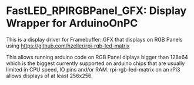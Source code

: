 FastLED_RPIRGBPanel_GFX: Display Wrapper for ArduinoOnPC
=========================================================

This is a display driver for Framebuffer::GFX that displays on RGB Panels using
https://github.com/hzeller/rpi-rgb-led-matrix

This allows running arduino code on RGB Panel diplays bigger than 128x64 which 
is the biggest currently supported on arduino chips that are usually limited in
CPU speed, IO pins and/or RAM.
rpi-rgb-led-matrix on an rPi3 allows displays of at least 256x256.
